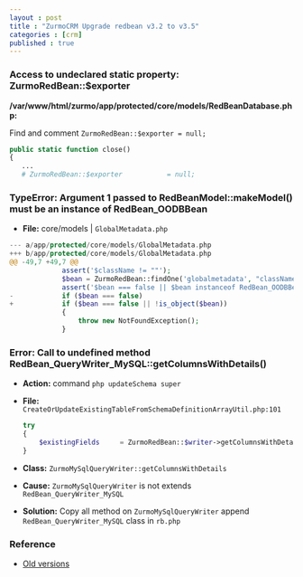 ```yaml
---
layout : post
title : "ZurmoCRM Upgrade redbean v3.2 to v3.5"
categories : [crm]
published : true
---
```


### Access to undeclared static property: ZurmoRedBean::$exporter

**/var/www/html/zurmo/app/protected/core/models/RedBeanDatabase.php:**

Find and comment `ZurmoRedBean::$exporter = null;`
```php
public static function close()
{
   ...
   # ZurmoRedBean::$exporter           = null;
```


### TypeError: Argument 1 passed to RedBeanModel::makeModel() must be an instance of RedBean_OODBBean

* **File:** core/models | `GlobalMetadata.php`

```php
--- a/app/protected/core/models/GlobalMetadata.php
+++ b/app/protected/core/models/GlobalMetadata.php
@@ -49,7 +49,7 @@
             assert('$className != ""');
             $bean = ZurmoRedBean::findOne('globalmetadata', "className = '$className'");
             assert('$bean === false || $bean instanceof RedBean_OODBBean');
-            if ($bean === false)
+            if ($bean === false || !is_object($bean))
             {
                 throw new NotFoundException();
             }
```

### Error: Call to undefined method RedBean_QueryWriter_MySQL::getColumnsWithDetails() 
* **Action:** command `php updateSchema super`
* **File:** `CreateOrUpdateExistingTableFromSchemaDefinitionArrayUtil.php:101`
    
    ```php
    try
    {
        $existingFields     = ZurmoRedBean::$writer->getColumnsWithDetails($tableName);
    }
    ```
* **Class:** `ZurmoMySqlQueryWriter::getColumnsWithDetails`
* **Cause:** `ZurmoMySqlQueryWriter` is not extends `RedBean_QueryWriter_MySQL`
* **Solution:** Copy all method on `ZurmoMySqlQueryWriter` append `RedBean_QueryWriter_MySQL` class in `rb.php`


### Reference
* [Old versions](https://redbeanphp.com/index.php?p=/archives)